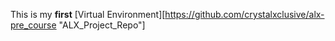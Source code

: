 This is my **first** [Virtual Environment][https://github.com/crystalxclusive/alx-pre_course "ALX_Project_Repo"]
